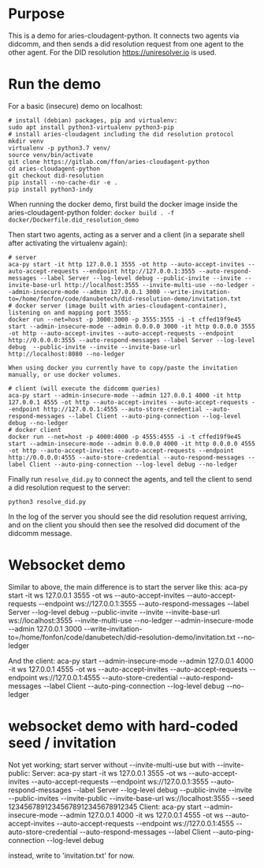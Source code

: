 # Purpose

This is a demo for aries-cloudagent-python.
It connects two agents via didcomm, and then sends a did resolution request
from one agent to the other agent. For the DID resolution
https://uniresolver.io is used.

# Run the demo

For a basic (insecure) demo on localhost:
```
# install (debian) packages, pip and virtualenv:
sudo apt install python3-virtualenv python3-pip
# install aries-cloudagent including the did resolution protocol
mkdir venv
virtualenv -p python3.7 venv/
source venv/bin/activate
git clone https://gitlab.com/ffon/aries-cloudagent-python
cd aries-cloudagent-python
git checkout did-resolution
pip install --no-cache-dir -e .
pip install python3-indy
```

When running the docker demo, first build the docker image inside the aries-cloudagent-python folder:
`docker build . -f docker/Dockerfile.did_resolution_demo`

Then start two agents, acting as a server and a client (in a separate shell after activating the virtualenv again):
```
# server
aca-py start -it http 127.0.0.1 3555 -ot http --auto-accept-invites --auto-accept-requests --endpoint http://127.0.0.1:3555 --auto-respond-messages --label Server --log-level debug --public-invite --invite --invite-base-url http://localhost:3555 --invite-multi-use --no-ledger --admin-insecure-mode --admin 127.0.0.1 3000 --write-invitation-to=/home/fonfon/code/danubetech/did-resolution-demo/invitation.txt
# docker server (image built with aries-cloudagent-container), listening on and mapping port 3555:
docker run --net=host -p 3000:3000 -p 3555:3555 -i -t cffed19f9e45 start --admin-insecure-mode --admin 0.0.0.0 3000 -it http 0.0.0.0 3555 -ot http --auto-accept-invites --auto-accept-requests --endpoint http://0.0.0.0:3555 --auto-respond-messages --label Server --log-level debug  --public-invite --invite --invite-base-url http://localhost:8080 --no-ledger

When using docker you currently have to copy/paste the invitation manually, or use docker volumes.

# client (will execute the didcomm queries)
aca-py start --admin-insecure-mode --admin 127.0.0.1 4000 -it http 127.0.0.1 4555 -ot http --auto-accept-invites --auto-accept-requests --endpoint http://127.0.0.1:4555 --auto-store-credential --auto-respond-messages --label Client --auto-ping-connection --log-level debug --no-ledger
# docker client
docker run --net=host -p 4000:4000 -p 4555:4555 -i -t cffed19f9e45 start --admin-insecure-mode --admin 0.0.0.0 4000 -it http 0.0.0.0 4555 -ot http --auto-accept-invites --auto-accept-requests --endpoint http://0.0.0.0:4555 --auto-store-credential --auto-respond-messages --label Client --auto-ping-connection --log-level debug --no-ledger
```

Finally run `resolve_did.py` to connect the agents, and tell the client to
send a did resolution request to the server:

```
python3 resolve_did.py
```

In the log of the server you should see the did resolution request arriving,
and on the client you should then see the resolved did document of the didcomm
message.

# Websocket demo

Similar to above, the main difference is to start the server like this:
aca-py start -it ws 127.0.0.1 3555 -ot ws --auto-accept-invites --auto-accept-requests --endpoint ws://127.0.0.1:3555 --auto-respond-messages --label Server --log-level debug --public-invite --invite --invite-base-url ws://localhost:3555 --invite-multi-use --no-ledger --admin-insecure-mode --admin 127.0.0.1 3000 --write-invitation-to=/home/fonfon/code/danubetech/did-resolution-demo/invitation.txt --no-ledger

And the client:
aca-py start --admin-insecure-mode --admin 127.0.0.1 4000 -it ws 127.0.0.1 4555 -ot ws --auto-accept-invites --auto-accept-requests --endpoint ws://127.0.0.1:4555 --auto-store-credential --auto-respond-messages --label Client --auto-ping-connection --log-level debug --no-ledger

# websocket demo with hard-coded seed / invitation
Not yet working; start server without --invite-multi-use but with --invite-public:
Server:
aca-py start -it ws 127.0.0.1 3555 -ot ws --auto-accept-invites --auto-accept-requests --endpoint ws://127.0.0.1:3555 --auto-respond-messages --label Server --log-level debug --public-invite --invite --public-invites --invite-public --invite-base-url ws://localhost:3555 --seed 12345678912345678912345678912345
Client:
aca-py start --admin-insecure-mode --admin 127.0.0.1 4000 -it ws 127.0.0.1 4555 -ot ws --auto-accept-invites --auto-accept-requests --endpoint ws://127.0.0.1:4555 --auto-store-credential --auto-respond-messages --label Client --auto-ping-connection --log-level debug

instead, write to 'invitation.txt' for now.

